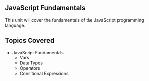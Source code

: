 

## JavaScript Fundamentals

This unit will cover the fundamentals of the JavaScript programming language.

## Topics Covered

- JavaScript Fundamentals
  - Vars
  - Data Types
  - Operators
  - Conditional Expressions